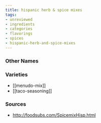 ```yaml
---
title: hispanic herb & spice mixes
tags:
- unreviewed
- ingredients
- categories
- flavorings
- spices
- hispanic-herb-and-spice-mixes
---
```



### Other Names


### Varieties

* [[menudo-mix]]
* [[taco-seasoning]]

### Sources
* http://foodsubs.com/SpicemixHisp.html
